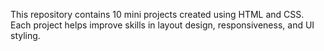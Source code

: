 This repository contains 10 mini projects created using HTML and CSS. Each project helps improve skills in layout design, responsiveness, and UI styling.
